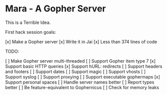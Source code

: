 
# Mara - A Gopher Server

This is a Terrible Idea.

First hack session goals:

 [x] Make a Gopher server
 [x] Write it in Jai
 [x] Less than 374 lines of code

TODO:

 [ ] Make Gopher server multi-threaded
 [ ] Support Gopher item type 7
 [x] Support basic HTTP queries
 [x] Support hURL: redirects
 [ ] Support headers and footers
 [ ] Support dates
 [ ] Support magic
 [ ] Support vhosts
 [ ] Support syslog
 [ ] Support proxying
 [ ] Support executable gophermaps
 [x] Support personal spaces
 [ ] Handle server names better
 [ ] Report types better
 [ ] Be feature-equivalent to Gophernicus
 [ ] Check for memory leaks
